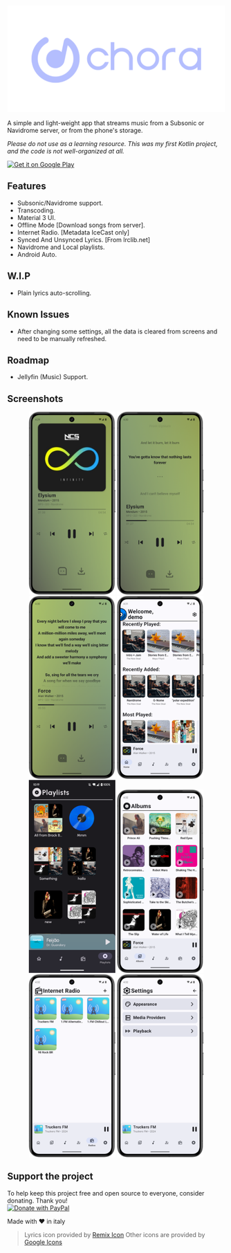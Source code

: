 ![Logo](https://github.com/CraftWorksMC/Chora/blob/master/Github/Images/ChoraBannerTransparent.png?raw=true)

A simple and light-weight app that streams music from a Subsonic or Navidrome server, or from the phone's storage.

*Please do not use as a learning resource. This was my first Kotlin project, and the code is not well-organized at all.*

<a href='https://play.google.com/store/apps/details?id=com.craftworks.music&pcampaignid=pcampaignidMKT-Other-global-all-co-prtnr-py-PartBadge-Mar2515-1'><img width=256px alt='Get it on Google Play' src='https://play.google.com/intl/en_us/badges/static/images/badges/en_badge_web_generic.png'/></a>

## Features

- Subsonic/Navidrome support.
- Transcoding.
- Material 3 UI.
- Offline Mode [Download songs from server].
- Internet Radio. [Metadata IceCast only]
- Synced And Unsynced Lyrics. [From lrclib.net]
- Navidrome and Local playlists.
- Android Auto.

## W.I.P

- Plain lyrics auto-scrolling.

## Known Issues

- After changing some settings, all the data is cleared from screens and need to be manually refreshed.

## Roadmap

- Jellyfin (Music) Support.

## Screenshots
<p align="center">
    <img src="https://github.com/CraftWorksMC/Chora/blob/master/Github/Images/Now-Playing-Screen.png?raw=true" width=200>
    <img src="https://github.com/CraftWorksMC/Chora/blob/master/Github/Images/Now-Playing-SyncedLyrics.png?raw=true" width=200>
    <img src="https://github.com/CraftWorksMC/Chora/blob/master/Github/Images/Now-Playing-PlainLyrics.png?raw=true" width=200>
    <img src="https://github.com/CraftWorksMC/Chora/blob/master/Github/Images/HomeScreen.png?raw=true" width=200>
    <img src="https://github.com/CraftWorksMC/Chora/blob/master/Github/Images/PlaylistScreen.png?raw=true" width=200>
    <img src="https://github.com/CraftWorksMC/Chora/blob/master/Github/Images/AlbumScreen.png?raw=true" width=200>
    <img src="https://github.com/CraftWorksMC/Chora/blob/master/Github/Images/RadioScreen.png?raw=true" width=200>
    <img src="https://github.com/CraftWorksMC/Chora/blob/master/Github/Images/SettingScreen.png?raw=true" width=200>
</p>


## Support the project

To help keep this project free and open source to everyone, consider donating. Thank you!  
<a href="https://www.paypal.com/donate/?hosted_button_id=REWCVJBKECU34">
  <img width=256px src="https://raw.githubusercontent.com/stefan-niedermann/paypal-donate-button/master/paypal-donate-button.png" alt="Donate with PayPal" />
</a>

Made with :heart: in italy

> Lyrics icon provided by [Remix Icon](https://remixicon.com/ "Remix Icon")
> Other icons are provided by [Google Icons](https://fonts.google.com/icons "Google Icons")